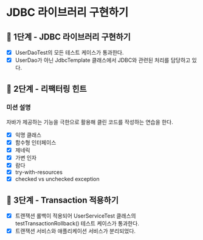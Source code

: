 # JDBC 라이브러리 구현하기

## 🚀 1단계 - JDBC 라이브러리 구현하기

 * [x] UserDaoTest의 모든 테스트 케이스가 통과한다.
 * [x] UserDao가 아닌 JdbcTemplate 클래스에서 JDBC와 관련된 처리를 담당하고 있다.

## 🚀 2단계 - 리팩터링 힌트

### 미션 설명
자바가 제공하는 기능을 극한으로 활용해 클린 코드를 작성하는 연습을 한다.

 * [x] 익명 클래스
 * [x] 함수형 인터페이스
 * [x] 제네릭
 * [x] 가변 인자
 * [x] 람다
 * [x] try-with-resources
 * [x] checked vs unchecked exception

## 🚀 3단계 - Transaction 적용하기

 * [x] 트랜잭션 롤백이 적용되어 UserServiceTest 클래스의 testTransactionRollback() 테스트 케이스가 통과한다.
 * [x] 트랜잭션 서비스와 애플리케이션 서비스가 분리되었다.
